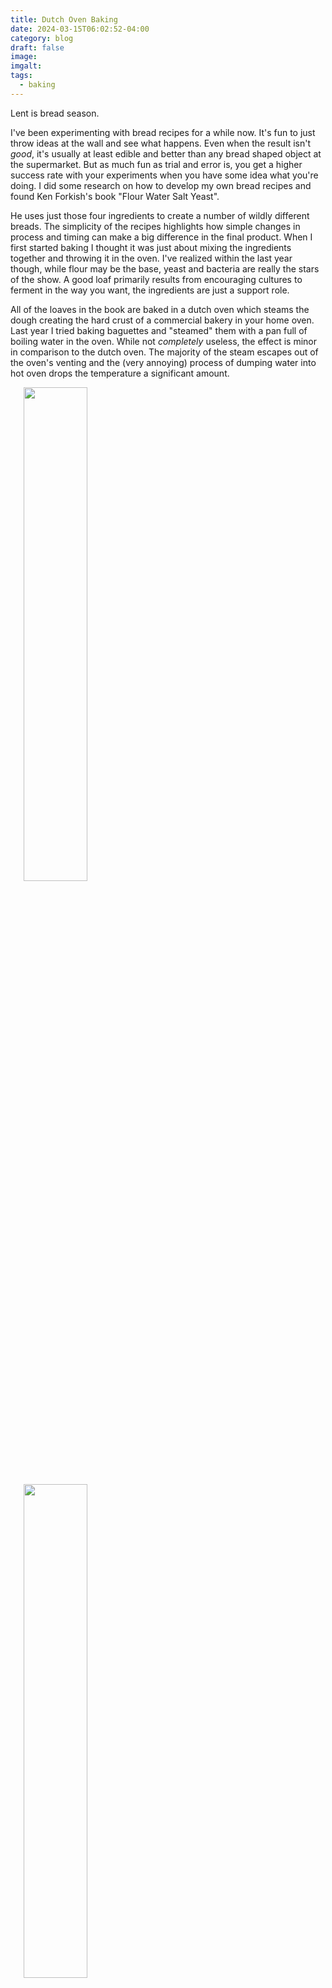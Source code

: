```yaml
---
title: Dutch Oven Baking
date: 2024-03-15T06:02:52-04:00
category: blog
draft: false
image: 
imgalt: 
tags:
  - baking
---
```

Lent is bread season. 

I've been experimenting with bread recipes for a while now.
It's fun to just throw ideas at the wall and see what happens.
Even when the result isn't *good*, it's usually at least edible and better than any bread shaped object at the supermarket.
But as much fun as trial and error is, you get a higher success rate with your experiments when you have some idea what you're doing.
I did some research on how to develop my own bread recipes and found Ken Forkish's book "Flour Water Salt Yeast".

He uses just those four ingredients to create a number of wildly different breads.
The simplicity of the recipes highlights how simple changes in process and timing can make a big difference in the final product.
When I first started baking I thought it was just about mixing the ingredients together and throwing it in the oven.
I've realized within the last year though, while flour may be the base, yeast and bacteria are really the stars of the show.
A good loaf primarily results from encouraging cultures to ferment in the way you want, the ingredients are just a support role.

All of the loaves in the book are baked in a dutch oven which steams the dough creating the hard crust of a commercial bakery in your home oven. 
Last year I tried baking baguettes and "steamed" them with a pan full of boiling water in the oven. 
While not *completely* useless, the effect is minor in comparison to the dutch oven. 
The majority of the steam escapes out of the oven's venting and the (very annoying) process of dumping water into hot oven drops the temperature a significant amount. 

<div>
<img src="/static/images/blog/steaming/bread1-loaf.jpg" width="45%" class="image-float-left" style="padding-inline:1.5em;aspect-ratio:4/3;">
<img src="/static/images/blog/steaming/bread1-crumb.jpg" width="45%" style="padding-inline:1.5em;aspect-ratio:4/3;">
</div>
(First Bread)

This first loaf came out a bit flat. 
It was supposed to be the weeknight version of his Overnight White Bread. 
I don't think I folded the dough enough and I know I shaped the loaf poorly. 
It had a pretty mild flavor but, as all homemade loaves, was miles better than any store-bought loaf.
 
<div>
<img src="/static/images/blog/steaming/bread2-loaf.jpg" width="45%" class="image-float-left" style="padding-inline:1.5em;aspect-ratio:4/3;">
<img src="/static/images/blog/steaming/bread2-crumb.jpg" width="45%" style="padding-inline:1.5em;aspect-ratio:4/3;">
</div>
(Second Bread)

My second bread, White Bread with Poolish, had much more oven spring to it than the first one. 
Ken's videos on mixing and shaping helped with that. 
I could tell the properly shaped dough ball was tighter than my first one. 
I made the poolish for this at 5:30am Thursday, mixed the dough at 8:00 pm, and did three folds over the course of an hour and a half. 
From there I departed from the book's schedule and finished the rise in the refrigerator over night. 
4:00 am I took the dough out and shaped it, letting it proof until 5:00 am and baked for about 50 minutes.

As you can probably tell from the photos it's not quite as dark of a crust as the first dough.
That last ten minutes in the oven really finishes off the crust, adding a good deal of complexity to the flavor, which I'll keep in mind in next time I make it.
Luckily the flavor of this dough was good enough to make up for the 8/10 crust.
It had a very buttery taste, which reminded me a bit of brie, and just a hint of sweetness in the crust.
This was definitely the best loaf I've ever baked.
I shared it with some friends and it was gone in one day.

<div>
<img src="/static/images/blog/steaming/bread3-loaf.jpg" width="45%" class="image-float-left" style="padding-inline:1.5em;aspect-ratio:4/3;">
<img src="/static/images/blog/steaming/bread3-crumb.jpg" width="45%" style="padding-inline:1.5em;aspect-ratio:4/3;">
</div>
(Third Bread)

This third bread is the White Bread with 80% Biga.
A biga is like a poolish but stiffer which alters the type of cultures that will develop.
A poolish uses 50/50 flour/water whereas the biga is about 60/40.

I think I should have let this one pre-ferment a little longer because I didn't get quite as much flavor as with the poolish.
I left it about 14 hours as per the recipe but my kitchen runs cold (about 65) and in hindsight I think I left the bowl next to a window.
Overall it was still a good bread, though.
The full 60 minutes gave it a nice dark crust which added a lot to the somewhat lacking undeveloped ferment.
This bread had a grainy aftertaste that reminded me a bit of Cheerios. 
Next time I do this I'll let the biga run a few hours extra to make sure I get all those nice pre-ferment flavors going.
I think doing a long bulk ferment in the refrigerator also helped my poolish bread develop more flavor.

### Update:
I bought a second dutch oven to bake two loaves simultaneously and was surprised by the result. 
The loaf on the left was baked in my old dutch oven (not sure what brand it is). 
The loaf on the right was baked in a new Lodge dutch oven. 
Both are cast iron, but there is a noticeable difference in the amount of heat they retain. 
These loaves are from one batch of dough. 
They were put into and taken out of the oven about 15 seconds apart.
<div>
<img src="/static/images/blog/steaming/bread-oven-compare.jpg" width="95%" style="padding-inline:1.5em;aspect-ratio:4/3;">
</div>
